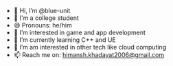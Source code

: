 - 👋 Hi, I’m @blue-unit
- 🤖 I'm a college student
- 😄 Pronouns: he/him
- 👀 I’m interested in game and app development 
- 🌱 I’m currently learning C++ and UE
- 💞️ I’m am interested in other tech like cloud computing
- 📫 Reach me on: himansh.khadayat2006@gmail.com
<!---
blue-unit/blue-unit is a ✨ special ✨ repository because its `README.md` (this file) appears on your GitHub profile.
You can click the Preview link to take a look at your changes.
--->
